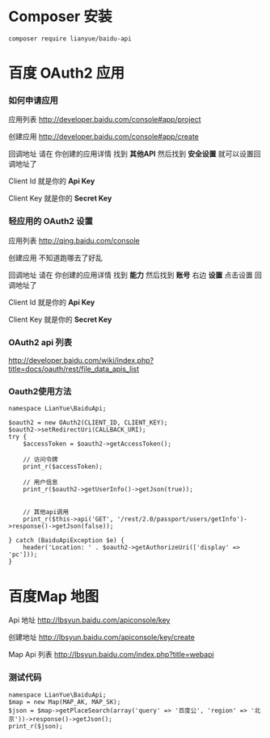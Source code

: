 

# Composer 安装

    composer require lianyue/baidu-api





# 百度 OAuth2 应用

### 如何申请应用

应用列表
    http://developer.baidu.com/console#app/project

创建应用
    http://developer.baidu.com/console#app/create

回调地址
    请在 你创建的应用详情 找到 **其他API** 然后找到 **安全设置**  就可以设置回调地址了

Client Id
    就是你的  **Api Key**

Client Key
    就是你的  **Secret Key**





### 轻应用的 OAuth2 设置
应用列表
    http://qing.baidu.com/console

创建应用
    不知道跑哪去了好乱

回调地址
    请在 你创建的应用详情 找到 **能力** 然后找到 **账号** 右边 **设置**  点击设置 回调地址了


Client Id
    就是你的  **Api Key**

Client Key
    就是你的  **Secret Key**



### OAuth2 api 列表
http://developer.baidu.com/wiki/index.php?title=docs/oauth/rest/file_data_apis_list


### Oauth2使用方法

    namespace LianYue\BaiduApi;

    $oauth2 = new OAuth2(CLIENT_ID, CLIENT_KEY);
    $oauth2->setRedirectUri(CALLBACK_URI);
    try {
        $accessToken = $oauth2->getAccessToken();

        // 访问令牌
        print_r($accessToken);

        // 用户信息
        print_r($oauth2->getUserInfo()->getJson(true));


        // 其他api调用
        print_r($this->api('GET', '/rest/2.0/passport/users/getInfo')->response()->getJson(false));

    } catch (BaiduApiException $e) {
        header('Location: ' . $oauth2->getAuthorizeUri(['display' => 'pc']));
    }





# 百度Map 地图

Api 地址
http://lbsyun.baidu.com/apiconsole/key

创建地址
http://lbsyun.baidu.com/apiconsole/key/create

Map Api 列表
http://lbsyun.baidu.com/index.php?title=webapi


### 测试代码

    namespace LianYue\BaiduApi;
    $map = new Map(MAP_AK, MAP_SK);
    $json = $map->getPlaceSearch(array('query' => '百度公', 'region' => '北京'))->response()->getJson();
    print_r($json);
